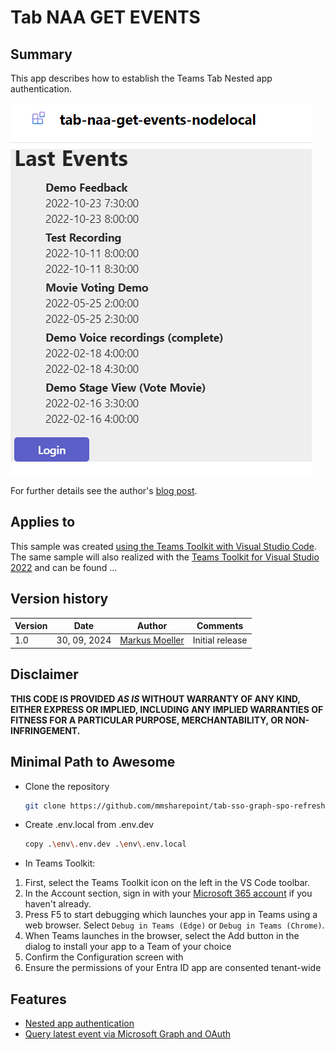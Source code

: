 # Tab NAA GET EVENTS

## Summary

This app describes how to establish the Teams Tab Nested app authentication. 



![Teams Tab to ensure a SharePoint user in current's Team site](assets/Screenshot.png)

For further details see the author's [blog post](https://mmsharepoint.wordpress.com/2024/).

## Applies to

This sample was created [using the Teams Toolkit with Visual Studio Code](https://learn.microsoft.com/en-us/microsoftteams/platform/toolkit/teams-toolkit-fundamentals?pivots=visual-studio&WT.mc_id=M365-MVP-5004617). The same sample will also realized with the [Teams Toolkit for Visual Studio 2022](https://learn.microsoft.com/en-us/microsoftteams/platform/toolkit/toolkit-v4/teams-toolkit-fundamentals-vs?WT.mc_id=M365-MVP-5004617) and can be found ...

## Version history

Version|Date|Author|Comments
-------|----|----|--------
1.0|30, 09, 2024|[Markus Moeller](https://twitter.com/moeller2_0)|Initial release

## Disclaimer

**THIS CODE IS PROVIDED *AS IS* WITHOUT WARRANTY OF ANY KIND, EITHER EXPRESS OR IMPLIED, INCLUDING ANY IMPLIED WARRANTIES OF FITNESS FOR A PARTICULAR PURPOSE, MERCHANTABILITY, OR NON-INFRINGEMENT.**

## Minimal Path to Awesome
- Clone the repository
    ```bash
    git clone https://github.com/mmsharepoint/tab-sso-graph-spo-refresh-node>.git
    ```
- Create .env.local from .env.dev
    ```bash
    copy .\env\.env.dev .\env\.env.local
    ```

- In Teams Toolkit:
1. First, select the Teams Toolkit icon on the left in the VS Code toolbar.
2. In the Account section, sign in with your [Microsoft 365 account](https://docs.microsoft.com/microsoftteams/platform/toolkit/accounts) if you haven't already.
3. Press F5 to start debugging which launches your app in Teams using a web browser. Select `Debug in Teams (Edge)` or `Debug in Teams (Chrome)`.
4. When Teams launches in the browser, select the Add button in the dialog to install your app to a Team of your choice
5. Confirm the Configuration screen with 
6. Ensure the permissions of your Entra ID app are consented tenant-wide
  
## Features
- [Nested app authentication](https://learn.microsoft.com/en-us/microsoftteams/platform/concepts/authentication/nested-authentication?tabs=js&WT.mc_id=M365-MVP-5004617)
- [Query latest event via Microsoft Graph and OAuth](https://learn.microsoft.com/en-us/graph/query-parameters?view=graph-rest-1.0&tabs=http&WT.mc_id=M365-MVP-5004617)